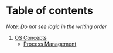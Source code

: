 # Table of contents

*Note: Do not see logic in the writing order*

1. [OS Concepts](roadTo/os_concepts)
   - [Process Management](roadTo/os_concepts/process_management)

